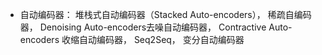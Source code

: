 - 自动编码器：
堆栈式自动编码器（Stacked Auto-encoders），
稀疏自编码器，
Denoising Auto-encoders去噪自动编码器，
Contractive Auto-encoders 收缩自动编码器，
Seq2Seq，
变分自动编码器